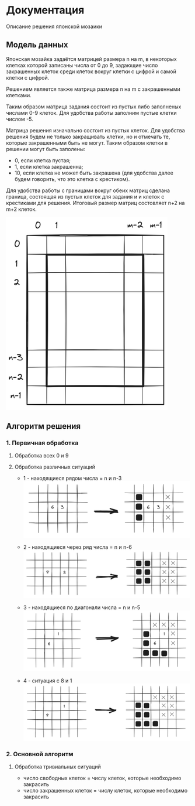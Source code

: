 # Документация

Описание решения японской мозаики

## Модель данных

Японская мозайка задаётся матрицей размера n на m, в некоторых клетках которой записаны числа от 0 до 9, задающие число закрашенных клеток среди клеток вокруг клетки с цифрой и самой клетки с цифрой.

Решением является также матрица размера n на m с закрашенными клетками.

Таким образом матрица задания состоит из пустых либо заполненых числами 0-9 клеток. Для удобства работы заполним пустые клетки числом -5.

Матрица решения изначально состоит из пустых клеток. Для удобства решения будем не только закращивать клетки, но и отмечать те, которые закрашенными быть не могут. Таким образом клетки в решении могут быть заполены:

- 0, если клетка пустая;
- 1, если клетка закрашенна;
- 10, если клетка не может быть закрашена (для удобства далее будем говорить, что это клетка с крестиком).

Для удобства работы с границами вокруг обеих матриц сделана граница, состоящая из пустых клеток для задания и и клеток с крестиками для решения. Итоговый размер матриц состовляет n+2 на m+2 клеток.

![alt text](documentation/поле.png)

## Алгоритм решения

### 1. Первичная обработка

1. Обработка всех 0 и 9

2. Обработка различных ситуаций

    - 1 - находящиеся рядом числа = n и n-3
    ![alt text](documentation/ситуация_1.png)

    - 2 - находящиеся через ряд числа = n и n-6
    ![alt text](documentation/ситуация_2.png)

    - 3 - находящиеся по диагонали числа = n и n-5
    ![alt text](documentation/ситуация_3.png)

    - 4 - ситуация с 8 и 1
    ![alt text](documentation/ситуация_4.png)

### 2. Основной алгоритм

1. Обработка тривиальных ситуаций

    - число свободных клеток = числу клеток, которые необходимо закрасить
    - число закрашенных клеток = числу клеток, которые необходимо закрасить
